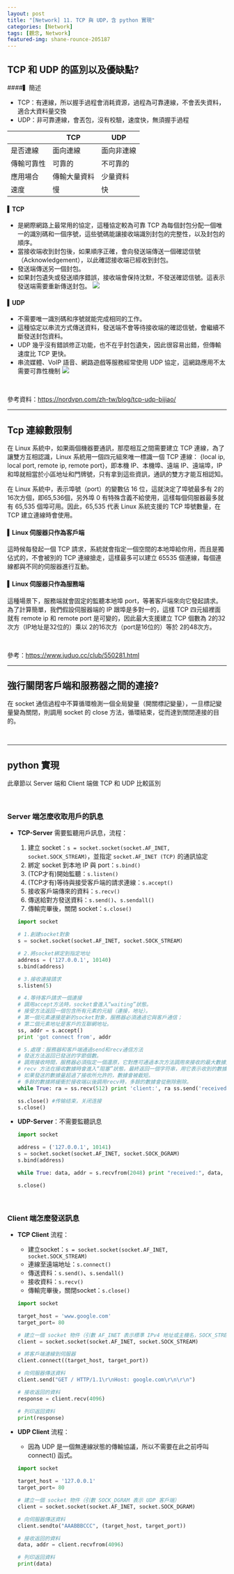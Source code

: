 ```yaml
---
layout: post
title: "[Network] 11. TCP 與 UDP，含 python 實現"
categories: [Network]
tags: [觀念, Network]
featured-img: shane-rounce-205187
---
```


## TCP 和 UDP 的區別以及優缺點?
####▍簡述
- TCP：有連線，所以握手過程會消耗資源，過程為可靠連線，不會丟失資料，適合大資料量交換
- UDP：非可靠連線，會丟包，沒有校驗，速度快，無須握手過程

|          | TCP        | UDP      |
|----------|------------|----------|
| 是否連線   | 面向連線    | 面向非連線 |
| 傳輸可靠性 | 可靠的      | 不可靠的   |
| 應用場合   | 傳輸大量資料 | 少量資料  |
| 速度      | 慢          | 快       |

#### ▍TCP 
- 是網際網路上最常用的協定，這種協定較為可靠
TCP 為每個封包分配一個唯一的識別碼和一個序號，這些號碼能讓接收端識別封包的完整性，以及封包的順序。
- 當接收端收到封包後，如果順序正確，會向發送端傳送一個確認信號（Acknowledgement），以此確認接收端已經收到封包。
- 發送端傳送另一個封包。
- 如果封包遺失或發送順序錯誤，接收端會保持沈默，不發送確認信號。這表示發送端需要重新傳送封包。
![](https://nordvpn.com/wp-content/uploads/2020/07/TCP_vs_UDP_01_ZH-TW.gif)

#### ▍UDP
- 不需要唯一識別碼和序號就能完成相同的工作。
- 這種協定以串流方式傳送資料，發送端不會等待接收端的確認信號，會繼續不斷發送封包資料。
- UDP 幾乎沒有錯誤修正功能，也不在乎封包遺失，因此很容易出錯，但傳輸速度比 TCP 更快。
- 串流媒體、VoIP 語音、網路遊戲等服務經常使用 UDP 協定，這網路應用不太需要可靠性機制
![](https://nordvpn.com/wp-content/uploads/2020/07/TCP_vs_UDP_02_ZH-TW.gif)

<br>

參考資料：https://nordvpn.com/zh-tw/blog/tcp-udp-bijiao/

***
## Tcp 連線數限制
在 Linux 系統中，如果兩個機器要通訊，那麼相互之間需要建立 TCP 連線，為了讓雙方互相認識，Linux 系統用一個四元組來唯一標識一個 TCP 連線： {local ip, local port, remote ip, remote port}，即本機 IP、本機埠、遠端 IP、遠端埠，IP 和埠就相當於小區地址和門牌號，只有拿到這些資訊，通訊的雙方才能互相認知。

在 Linux 系統中，表示埠號（port）的變數佔 16 位，這就決定了埠號最多有 2的16次方個，即65,536個，另外埠 0 有特殊含義不給使用，這樣每個伺服器最多就有 65,535 個埠可用。因此，65,535 代表 Linux 系統支援的 TCP 埠號數量，在 TCP 建立連線時會使用。

#### ▍Linux 伺服器只作為客戶端
這時候每發起一個 TCP 請求，系統就會指定一個空間的本地埠給你用，而且是獨佔式的，不會被別的 TCP 連線搶走，這樣最多可以建立 65535 個連線，每個連線都與不同的伺服器進行互動。

#### ▍Linux 伺服器只作為服務端
這種場景下，服務端就會固定的監聽本地埠 port，等著客戶端來向它發起請求。為了計算簡單，我們假設伺服器端的 IP 跟埠是多對一的，這樣 TCP 四元組裡面就有 remote ip 和 remote port 是可變的，因此最大支援建立 TCP 個數為 2的32次方（IP地址是32位的）乘以 2的16次方（port是16位的）等於 2的48次方。

<br>

參考：https://www.juduo.cc/club/550281.html

***
## 強行關閉客戶端和服務器之間的連接?
在 socket 通信過程中不算循環檢測一個全局變量（開關標記變量），一旦標記變量變為關閉，則調用 socket 的 close 方法，循環結束，從而達到關閉連接的目的。

<br>

***
## python 實現
此章節以 Server 端和 Client 端做 TCP 和 UDP 比較區別

<br>

### Server 端怎麼收取用戶的訊息
- **TCP-Server** 需要監聽用戶訊息，流程：
    1. 建立 socket：```s = socket.socket(socket.AF_INET, socket.SOCK_STREAM)```，並指定 ```socket.AF_INET (TCP)``` 的通訊協定
    2. 綁定 socket 到本地 IP 與 port：```s.bind()```
    3. (TCP才有)開始監聽：```s.listen()```
    4. (TCP才有)等待與接受客戶端的請求連線：```s.accept()```
    5. 接收客戶端傳來的資料：```s.recv()```
    6. 傳送給對方發送資料：```s.send()```、```s.sendall()```
    7. 傳輸完畢後，關閉 socket：```s.close()```

    ```python    
    import socket

    # 1.創建socket對象
    s = socket.socket(socket.AF_INET, socket.SOCK_STREAM) 

    # 2.將socket綁定到指定地址
    address = ('127.0.0.1', 10140)  
    s.bind(address)

    # 3.接收連接請求
    s.listen(5) 

    # 4.等待客戶請求一個連接
    # 調用accept方法時，socket會進入“waiting”狀態。
    # 接受方法返回一個包含所有元素的元組（連接，地址）。
    # 第一個元素連接是新的socket對象，服務器必須通過它與客戶通信；
    # 第二個元素地址是客戶的互聯網地址。
    ss, addr = s.accept()
    print 'got connect from', addr

    # 5.處理：服務器和客戶端通過send和recv通信方法
    # 發送方法返回已發送的字節個數。
    # 調用接收時間，服務器必須指定一個還原，它對應可通過本次方法調用來接收的最大數據量。
    # recv 方法在接收數據時會進入“阻塞”狀態，最終返回一個字符串，用它表示收到的數據。
    # 如果發送的數據量超過了接收所允許的，數據會被截短。
    # 多餘的數據將緩衝於接收端以後調用recv時，多餘的數據會從刪除刪除。
    while True: ra = ss.recv(512) print 'client:', ra ss.send('received')

    ss.close() #传输结束，关闭连接
    s.close()
    ```

- **UDP-Server**：不需要監聽訊息
    ```python
    import socket

    address = ('127.0.0.1', 10141)
    s = socket.socket(socket.AF_INET, socket.SOCK_DGRAM)
    s.bind(address)

    while True: data, addr = s.recvfrom(2048) print "received:", data, "from", addr

    s.close()
    ```

<br>

### Client 端怎麼發送訊息
- **TCP Client** 流程：
    - 建立socket：```s = socket.socket(socket.AF_INET, socket.SOCK_STREAM)```
    - 連線至遠端地址：```s.connect()```
    - 傳送資料：```s.send()```、```s.sendall()```
    - 接收資料：```s.recv()```
    - 傳輸完畢後，關閉socket：```s.close()```

    ```python
    import socket

    target_host = 'www.google.com'
    target_port= 80

    # 建立一個 socket 物件（引數 AF_INET 表示標準 IPv4 地址或主機名，SOCK_STREAM 表示 TCP 客戶端）
    client = socket.socket(socket.AF_INET, socket.SOCK_STREAM)

    # 將客戶端連線到伺服器
    client.connect((target_host, target_port))

    # 向伺服器傳送資料
    client.send("GET / HTTP/1.1\r\nHost: google.com\r\n\r\n")

    # 接收返回的資料
    response = client.recv(4096)

    # 列印返回資料
    print(response)
    ```
- **UDP Client** 流程：
    - 因為 UDP 是一個無連線狀態的傳輸協議，所以不需要在此之前呼叫 connect() 函式。

    ```python
    import socket

    target_host = '127.0.0.1'
    target_port= 80

    # 建立一個 socket 物件（引數 SOCK_DGRAM 表示 UDP 客戶端）
    client = socket.socket(socket.AF_INET, socket.SOCK_DGRAM)

    # 向伺服器傳送資料
    client.sendto("AAABBBCCC", (target_host, target_port))

    # 接收返回的資料
    data, addr = client.recvfrom(4096)

    # 列印返回資料
    print(data)
    ```
